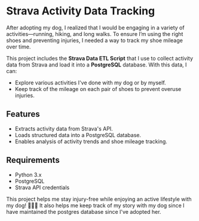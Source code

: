 # Strava Activity Data Tracking

After adopting my dog, I realized that I would be engaging in a variety of activities—running, hiking, and long walks. To ensure I’m using the right shoes and preventing injuries, I needed a way to track my shoe mileage over time.

This project includes the **Strava Data ETL Script** that I use to collect activity data from Strava and load it into a **PostgreSQL** database. With this data, I can:

- Explore various activities I've done with my dog or by myself.
- Keep track of the mileage on each pair of shoes to prevent overuse injuries.

## Features
- Extracts activity data from Strava's API.
- Loads structured data into a PostgreSQL database.
- Enables analysis of activity trends and shoe mileage tracking.

## Requirements
- Python 3.x
- PostgreSQL
- Strava API credentials

This project helps me stay injury-free while enjoying an active lifestyle with my dog! 🐶🏃‍♂️ It also helps me keep track of my story with my dog since I have maintained the postgres database since I've adopted her. 
